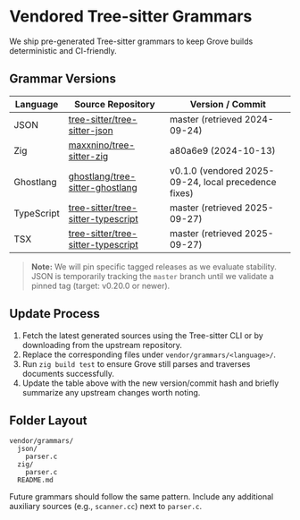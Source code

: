 # Vendored Tree-sitter Grammars

We ship pre-generated Tree-sitter grammars to keep Grove builds deterministic and CI-friendly.

## Grammar Versions

| Language | Source Repository | Version / Commit |
| --- | --- | --- |
| JSON | [tree-sitter/tree-sitter-json](https://github.com/tree-sitter/tree-sitter-json) | master (retrieved 2024-09-24) |
| Zig | [maxxnino/tree-sitter-zig](https://github.com/maxxnino/tree-sitter-zig) | a80a6e9 (2024-10-13) |
| Ghostlang | [ghostlang/tree-sitter-ghostlang](https://github.com/ghostlang/tree-sitter-ghostlang) | v0.1.0 (vendored 2025-09-24, local precedence fixes) |
| TypeScript | [tree-sitter/tree-sitter-typescript](https://github.com/tree-sitter/tree-sitter-typescript) | master (retrieved 2025-09-27) |
| TSX | [tree-sitter/tree-sitter-typescript](https://github.com/tree-sitter/tree-sitter-typescript) | master (retrieved 2025-09-27) |

> **Note:** We will pin specific tagged releases as we evaluate stability. JSON is temporarily tracking the `master` branch until we validate a pinned tag (target: v0.20.0 or newer).

## Update Process

1. Fetch the latest generated sources using the Tree-sitter CLI or by downloading from the upstream repository.
2. Replace the corresponding files under `vendor/grammars/<language>/`.
3. Run `zig build test` to ensure Grove still parses and traverses documents successfully.
4. Update the table above with the new version/commit hash and briefly summarize any upstream changes worth noting.

## Folder Layout

```
vendor/grammars/
  json/
    parser.c
  zig/
    parser.c
  README.md
```

Future grammars should follow the same pattern. Include any additional auxiliary sources (e.g., `scanner.cc`) next to `parser.c`.
